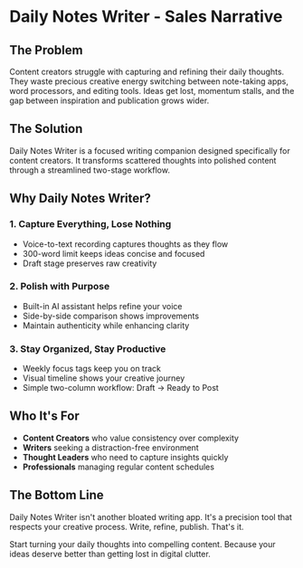 # Daily Notes Writer - Sales Narrative

## The Problem

Content creators struggle with capturing and refining their daily thoughts. They waste precious creative energy switching between note-taking apps, word processors, and editing tools. Ideas get lost, momentum stalls, and the gap between inspiration and publication grows wider.

## The Solution

Daily Notes Writer is a focused writing companion designed specifically for content creators. It transforms scattered thoughts into polished content through a streamlined two-stage workflow.

## Why Daily Notes Writer?

### 1. **Capture Everything, Lose Nothing**
- Voice-to-text recording captures thoughts as they flow
- 300-word limit keeps ideas concise and focused
- Draft stage preserves raw creativity

### 2. **Polish with Purpose**
- Built-in AI assistant helps refine your voice
- Side-by-side comparison shows improvements
- Maintain authenticity while enhancing clarity

### 3. **Stay Organized, Stay Productive**
- Weekly focus tags keep you on track
- Visual timeline shows your creative journey
- Simple two-column workflow: Draft → Ready to Post

## Who It's For

- **Content Creators** who value consistency over complexity
- **Writers** seeking a distraction-free environment
- **Thought Leaders** who need to capture insights quickly
- **Professionals** managing regular content schedules

## The Bottom Line

Daily Notes Writer isn't another bloated writing app. It's a precision tool that respects your creative process. Write, refine, publish. That's it.

Start turning your daily thoughts into compelling content. Because your ideas deserve better than getting lost in digital clutter.